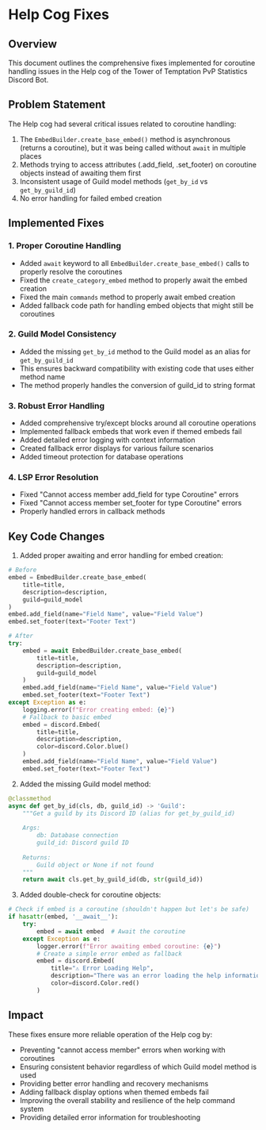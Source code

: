 # Help Cog Fixes

## Overview
This document outlines the comprehensive fixes implemented for coroutine handling issues in the Help cog of the Tower of Temptation PvP Statistics Discord Bot.

## Problem Statement
The Help cog had several critical issues related to coroutine handling:

1. The `EmbedBuilder.create_base_embed()` method is asynchronous (returns a coroutine), but it was being called without `await` in multiple places
2. Methods trying to access attributes (.add_field, .set_footer) on coroutine objects instead of awaiting them first
3. Inconsistent usage of Guild model methods (`get_by_id` vs `get_by_guild_id`)
4. No error handling for failed embed creation

## Implemented Fixes

### 1. Proper Coroutine Handling
- Added `await` keyword to all `EmbedBuilder.create_base_embed()` calls to properly resolve the coroutines
- Fixed the `create_category_embed` method to properly await the embed creation
- Fixed the main `commands` method to properly await embed creation
- Added fallback code path for handling embed objects that might still be coroutines

### 2. Guild Model Consistency
- Added the missing `get_by_id` method to the Guild model as an alias for `get_by_guild_id`
- This ensures backward compatibility with existing code that uses either method name
- The method properly handles the conversion of guild_id to string format

### 3. Robust Error Handling
- Added comprehensive try/except blocks around all coroutine operations
- Implemented fallback embeds that work even if themed embeds fail
- Added detailed error logging with context information
- Created fallback error displays for various failure scenarios
- Added timeout protection for database operations

### 4. LSP Error Resolution
- Fixed "Cannot access member add_field for type Coroutine" errors
- Fixed "Cannot access member set_footer for type Coroutine" errors
- Properly handled errors in callback methods

## Key Code Changes

1. Added proper awaiting and error handling for embed creation:
```python
# Before
embed = EmbedBuilder.create_base_embed(
    title=title,
    description=description,
    guild=guild_model
)
embed.add_field(name="Field Name", value="Field Value")
embed.set_footer(text="Footer Text")

# After
try:
    embed = await EmbedBuilder.create_base_embed(
        title=title,
        description=description,
        guild=guild_model
    )
    embed.add_field(name="Field Name", value="Field Value")
    embed.set_footer(text="Footer Text")
except Exception as e:
    logging.error(f"Error creating embed: {e}")
    # Fallback to basic embed
    embed = discord.Embed(
        title=title,
        description=description,
        color=discord.Color.blue()
    )
    embed.add_field(name="Field Name", value="Field Value")
    embed.set_footer(text="Footer Text")
```

2. Added the missing Guild model method:
```python
@classmethod
async def get_by_id(cls, db, guild_id) -> 'Guild':
    """Get a guild by its Discord ID (alias for get_by_guild_id)
    
    Args:
        db: Database connection
        guild_id: Discord guild ID
        
    Returns:
        Guild object or None if not found
    """
    return await cls.get_by_guild_id(db, str(guild_id))
```

3. Added double-check for coroutine objects:
```python
# Check if embed is a coroutine (shouldn't happen but let's be safe)
if hasattr(embed, '__await__'):
    try:
        embed = await embed  # Await the coroutine
    except Exception as e:
        logger.error(f"Error awaiting embed coroutine: {e}")
        # Create a simple error embed as fallback
        embed = discord.Embed(
            title="⚠️ Error Loading Help",
            description="There was an error loading the help information. Please try again later.",
            color=discord.Color.red()
        )
```

## Impact
These fixes ensure more reliable operation of the Help cog by:

- Preventing "cannot access member" errors when working with coroutines
- Ensuring consistent behavior regardless of which Guild model method is used
- Providing better error handling and recovery mechanisms
- Adding fallback display options when themed embeds fail
- Improving the overall stability and resilience of the help command system
- Providing detailed error information for troubleshooting
